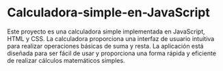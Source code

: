 # Calculadora-simple-en-JavaScript
Este proyecto es una calculadora simple implementada en JavaScript, HTML y CSS. La calculadora proporciona una interfaz de usuario intuitiva para realizar operaciones básicas de suma y resta. La aplicación está diseñada para ser fácil de usar y proporciona una forma rápida y eficiente de realizar cálculos matemáticos simples.

